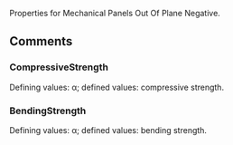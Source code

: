 Properties for Mechanical Panels Out Of Plane Negative.

<!-- end of short definition -->


## Comments

### CompressiveStrength

Defining values: α; defined values: compressive strength.

### BendingStrength

Defining values: α; defined values: bending strength.
